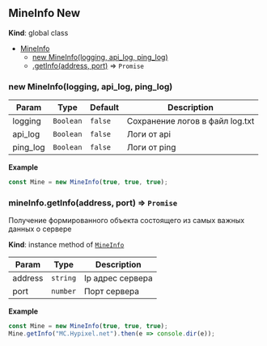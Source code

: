 <a name="MineInfo"></a>

## MineInfo New
**Kind**: global class

* [MineInfo](#MineInfo)
    * [new MineInfo(logging, api_log, ping_log)](#new_MineInfo_new)
    * [.getInfo(address, port)](#MineInfo+getInfo) ⇒ <code>Promise</code>

<a name="new_MineInfo_new"></a>

### new MineInfo(logging, api_log, ping_log)

| Param | Type | Default | Description |
| --- | --- | --- | --- |
| logging | <code>Boolean</code> | <code>false</code> | Сохранение логов в файл log.txt |
| api_log | <code>Boolean</code> | <code>false</code> | Логи от api |
| ping_log | <code>Boolean</code> | <code>false</code> | Логи от ping |

**Example**
```js
const Mine = new MineInfo(true, true, true);
```
<a name="MineInfo+getInfo"></a>

### mineInfo.getInfo(address, port) ⇒ <code>Promise</code>
Получение формированного объекта состоящего из самых важных данных о сервере

**Kind**: instance method of [<code>MineInfo</code>](#MineInfo)

| Param | Type | Description |
| --- | --- | --- |
| address | <code>string</code> | Ip адрес сервера |
| port | <code>number</code> | Порт сервера |

**Example**
```js
const Mine = new MineInfo(true, true, true);
Mine.getInfo("MC.Hypixel.net").then(e => console.dir(e));
```
